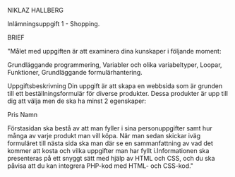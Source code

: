 NIKLAZ HALLBERG

Inlämningsuppgift 1 - Shopping.

BRIEF

"Målet med uppgiften är att examinera dina kunskaper i följande moment:

Grundläggande programmering, Variabler och olika variabeltyper, Loopar, Funktioner, Grundläggande formulärhantering.

Uppgiftsbeskrivning Din uppgift är att skapa en webbsida som är grunden till ett beställningsformulär för diverse produkter. Dessa produkter är upp till dig att välja men de ska ha minst 2 egenskaper:

Pris Namn

Förstasidan ska bestå av att man fyller i sina personuppgifter samt hur många av varje produkt man vill köpa. När man sedan skickar iväg formuläret till nästa sida ska man där se en sammanfattning av vad det kommer att kosta och vilka uppgifter man har fyllt i.Informationen ska presenteras på ett snyggt sätt med hjälp av HTML och CSS, och du ska påvisa att du kan integrera PHP-kod med HTML- och CSS-kod."